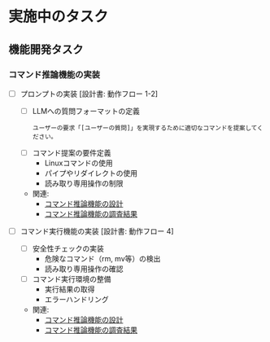 # 実施中のタスク

## 機能開発タスク

### コマンド推論機能の実装
- [ ] プロンプトの実装 [設計書: 動作フロー 1-2]
  - [ ] LLMへの質問フォーマットの定義
    ```
    ユーザーの要求「[ユーザーの質問]」を実現するために適切なコマンドを提案してください。
    ```
  - [ ] コマンド提案の要件定義
    - Linuxコマンドの使用
    - パイプやリダイレクトの使用
    - 読み取り専用操作の制限
  - 関連: 
    - [コマンド推論機能の設計](../COMMAND_INFERENCE.md)
    - [コマンド推論機能の調査結果](../COMMAND_INFERENCE_RESEARCH.md)

- [ ] コマンド実行機能の実装 [設計書: 動作フロー 4]
  - [ ] 安全性チェックの実装
    - 危険なコマンド（rm, mv等）の検出
    - 読み取り専用操作の確認
  - [ ] コマンド実行環境の整備
    - 実行結果の取得
    - エラーハンドリング
  - 関連: 
    - [コマンド推論機能の設計](../COMMAND_INFERENCE.md)
    - [コマンド推論機能の調査結果](../COMMAND_INFERENCE_RESEARCH.md) 